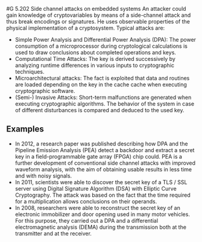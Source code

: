 #G 5.202 Side channel attacks on embedded systems
An attacker could gain knowledge of cryptovariables by means of a side-channel attack and thus break encodings or signatures. He uses observable properties of the physical implementation of a cryptosystem. Typical attacks are:

* Simple Power Analysis and Differential Power Analysis (DPA): The power consumption of a microprocessor during cryptological calculations is used to draw conclusions about completed operations and keys.
* Computational Time Attacks: The key is derived successively by analyzing runtime differences in various inputs to cryptographic techniques.
* Microarchitectural attacks: The fact is exploited that data and routines are loaded depending on the key in the cache cache when executing cryptographic software.
* (Semi-) Invasive Attacks: Short-term malfunctions are generated when executing cryptographic algorithms. The behavior of the system in case of different disturbances is compared and deduced to the used key.




## Examples 
* In 2012, a research paper was published describing how DPA and the Pipeline Emission Analysis (PEA) detect a backdoor and extract a secret key in a field-programmable gate array (FPGA) chip could. PEA is a further development of conventional side channel attacks with improved waveform analysis, with the aim of obtaining usable results in less time and with noisy signals.
* In 2011, scientists were able to discover the secret key of a TLS / SSL server using Digital Signature Algorithm (DSA) with Elliptic Curve Cryptography. The attack was based on the fact that the time required for a multiplication allows conclusions on their operands.
* In 2008, researchers were able to reconstruct the secret key of an electronic immobilizer and door opening used in many motor vehicles. For this purpose, they carried out a DPA and a differential electromagnetic analysis (DEMA) during the transmission both at the transmitter and at the receiver.




